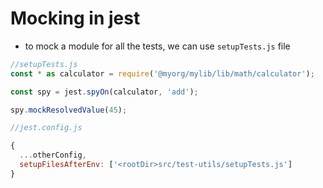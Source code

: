 # Mocking in jest

- to mock a module for all the tests, we can use `setupTests.js` file

```js
//setupTests.js
const * as calculator = require('@myorg/mylib/lib/math/calculator');

const spy = jest.spyOn(calculator, 'add');

spy.mockResolvedValue(45);
```

```js
//jest.config.js

{
  ...otherConfig,
  setupFilesAfterEnv: ['<rootDir>src/test-utils/setupTests.js']
}
```


